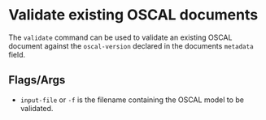 # Validate existing OSCAL documents
The `validate` command can be used to validate an existing OSCAL document against the `oscal-version` declared in the documents `metadata` field.

## Flags/Args
- `input-file` or `-f` is the filename containing the OSCAL model to be validated.


